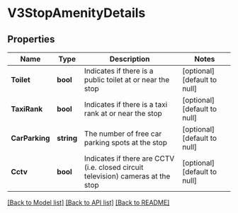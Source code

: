 # V3StopAmenityDetails

## Properties
Name | Type | Description | Notes
------------ | ------------- | ------------- | -------------
**Toilet** | **bool** | Indicates if there is a public toilet at or near the stop | [optional] [default to null]
**TaxiRank** | **bool** | Indicates if there is a taxi rank at or near the stop | [optional] [default to null]
**CarParking** | **string** | The number of free car parking spots at the stop | [optional] [default to null]
**Cctv** | **bool** | Indicates if there are CCTV (i.e. closed circuit television) cameras at the stop | [optional] [default to null]

[[Back to Model list]](../README.md#documentation-for-models) [[Back to API list]](../README.md#documentation-for-api-endpoints) [[Back to README]](../README.md)

